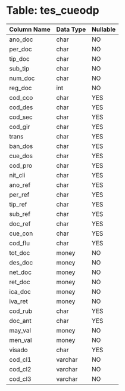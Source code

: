 # Table: tes_cueodp

| Column Name | Data Type | Nullable |
|-------------|-----------|----------|
| ano_doc | char | NO |
| per_doc | char | NO |
| tip_doc | char | NO |
| sub_tip | char | NO |
| num_doc | char | NO |
| reg_doc | int | NO |
| cod_cco | char | YES |
| cod_des | char | YES |
| cod_sec | char | YES |
| cod_gir | char | YES |
| trans | char | YES |
| ban_dos | char | YES |
| cue_dos | char | YES |
| cod_pro | char | YES |
| nit_cli | char | YES |
| ano_ref | char | YES |
| per_ref | char | YES |
| tip_ref | char | YES |
| sub_ref | char | YES |
| doc_ref | char | YES |
| cue_con | char | YES |
| cod_flu | char | YES |
| tot_doc | money | NO |
| des_doc | money | NO |
| net_doc | money | NO |
| ret_doc | money | NO |
| ica_doc | money | NO |
| iva_ret | money | NO |
| cod_rub | char | YES |
| doc_ant | char | YES |
| may_val | money | NO |
| men_val | money | NO |
| visado | char | YES |
| cod_cl1 | varchar | NO |
| cod_cl2 | varchar | NO |
| cod_cl3 | varchar | NO |
